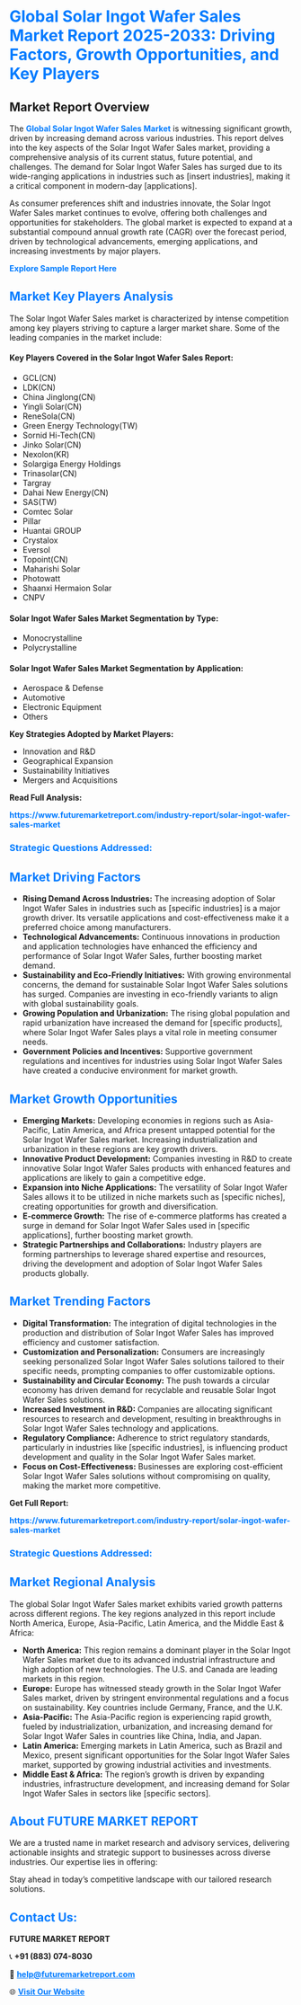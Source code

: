 <h1 style="color: #007BFF;">Global Solar Ingot Wafer Sales Market Report 2025-2033: Driving Factors, Growth Opportunities, and Key Players</h1>

<section id="overview">
<h2>Market Report Overview</h2>
<p>The <a href="https://www.futuremarketreport.com/industry-report/solar-ingot-wafer-sales-market" style="color: #007BFF; text-decoration: none;"><strong>Global Solar Ingot Wafer Sales Market</strong></a> is witnessing significant growth, driven by increasing demand across various industries. This report delves into the key aspects of the Solar Ingot Wafer Sales market, providing a comprehensive analysis of its current status, future potential, and challenges. The demand for Solar Ingot Wafer Sales has surged due to its wide-ranging applications in industries such as [insert industries], making it a critical component in modern-day [applications].</p>
<p>As consumer preferences shift and industries innovate, the Solar Ingot Wafer Sales market continues to evolve, offering both challenges and opportunities for stakeholders. The global market is expected to expand at a substantial compound annual growth rate (CAGR) over the forecast period, driven by technological advancements, emerging applications, and increasing investments by major players.</p>
</section>

<section id="overview">
<p><a href="https://www.futuremarketreport.com/request-sample/reportId=109561" style="color: #007BFF; text-decoration: none;"><strong>Explore Sample Report Here</strong></a></p>
</section>

<section id="key-players">
<h2 style="color: #007BFF;">Market Key Players Analysis</h2>
<p>The Solar Ingot Wafer Sales market is characterized by intense competition among key players striving to capture a larger market share. Some of the leading companies in the market include:</p>
<h4>Key Players Covered in the Solar Ingot Wafer Sales Report:</h4>
<ul><li>GCL(CN)</li><li>LDK(CN)</li><li>China Jinglong(CN)</li><li>Yingli Solar(CN)</li><li>ReneSola(CN)</li><li>Green Energy Technology(TW)</li><li>Sornid Hi-Tech(CN)</li><li>Jinko Solar(CN)</li><li>Nexolon(KR)</li><li>Solargiga Energy Holdings</li><li>Trinasolar(CN)</li><li>Targray</li><li>Dahai New Energy(CN)</li><li>SAS(TW)</li><li>Comtec Solar</li><li>Pillar</li><li>Huantai GROUP</li><li>Crystalox</li><li>Eversol</li><li>Topoint(CN)</li><li>Maharishi Solar</li><li>Photowatt</li><li>Shaanxi Hermaion Solar</li><li>CNPV</li></ul>
<h4>Solar Ingot Wafer Sales Market Segmentation by Type:</h4>
<ul><li>Monocrystalline</li><li>Polycrystalline</li></ul>

<h4>Solar Ingot Wafer Sales Market Segmentation by Application:</h4>
<ul><li>Aerospace &amp; Defense</li><li>Automotive</li><li>Electronic Equipment</li><li>Others</li></ul>
<p><strong>Key Strategies Adopted by Market Players:</strong></p>
<ul>
<li>Innovation and R&D</li>
<li>Geographical Expansion</li>
<li>Sustainability Initiatives</li>
<li>Mergers and Acquisitions</li>
</ul>
</section>

<section>
<p><strong>Read Full Analysis: </strong></p><a href="https://www.futuremarketreport.com/industry-report/solar-ingot-wafer-sales-market" style="color: #007BFF; text-decoration: none;"><strong>https://www.futuremarketreport.com/industry-report/solar-ingot-wafer-sales-market</strong></a>
<h3 style="color: #007BFF;">Strategic Questions Addressed:</h3>
</section>

<section id="driving-factors">
<h2 style="color: #007BFF;">Market Driving Factors</h2>
<ul>
<li><strong>Rising Demand Across Industries:</strong> The increasing adoption of Solar Ingot Wafer Sales in industries such as [specific industries] is a major growth driver. Its versatile applications and cost-effectiveness make it a preferred choice among manufacturers.</li>
<li><strong>Technological Advancements:</strong> Continuous innovations in production and application technologies have enhanced the efficiency and performance of Solar Ingot Wafer Sales, further boosting market demand.</li>
<li><strong>Sustainability and Eco-Friendly Initiatives:</strong> With growing environmental concerns, the demand for sustainable Solar Ingot Wafer Sales solutions has surged. Companies are investing in eco-friendly variants to align with global sustainability goals.</li>
<li><strong>Growing Population and Urbanization:</strong> The rising global population and rapid urbanization have increased the demand for [specific products], where Solar Ingot Wafer Sales plays a vital role in meeting consumer needs.</li>
<li><strong>Government Policies and Incentives:</strong> Supportive government regulations and incentives for industries using Solar Ingot Wafer Sales have created a conducive environment for market growth.</li>
</ul>
</section>

<section id="growth-opportunities">
<h2 style="color: #007BFF;">Market Growth Opportunities</h2>
<ul>
<li><strong>Emerging Markets:</strong> Developing economies in regions such as Asia-Pacific, Latin America, and Africa present untapped potential for the Solar Ingot Wafer Sales market. Increasing industrialization and urbanization in these regions are key growth drivers.</li>
<li><strong>Innovative Product Development:</strong> Companies investing in R&D to create innovative Solar Ingot Wafer Sales products with enhanced features and applications are likely to gain a competitive edge.</li>
<li><strong>Expansion into Niche Applications:</strong> The versatility of Solar Ingot Wafer Sales allows it to be utilized in niche markets such as [specific niches], creating opportunities for growth and diversification.</li>
<li><strong>E-commerce Growth:</strong> The rise of e-commerce platforms has created a surge in demand for Solar Ingot Wafer Sales used in [specific applications], further boosting market growth.</li>
<li><strong>Strategic Partnerships and Collaborations:</strong> Industry players are forming partnerships to leverage shared expertise and resources, driving the development and adoption of Solar Ingot Wafer Sales products globally.</li>
</ul>
</section>

<section id="trending-factors">
<h2 style="color: #007BFF;">Market Trending Factors</h2>
<ul>
<li><strong>Digital Transformation:</strong> The integration of digital technologies in the production and distribution of Solar Ingot Wafer Sales has improved efficiency and customer satisfaction.</li>
<li><strong>Customization and Personalization:</strong> Consumers are increasingly seeking personalized Solar Ingot Wafer Sales solutions tailored to their specific needs, prompting companies to offer customizable options.</li>
<li><strong>Sustainability and Circular Economy:</strong> The push towards a circular economy has driven demand for recyclable and reusable Solar Ingot Wafer Sales solutions.</li>
<li><strong>Increased Investment in R&D:</strong> Companies are allocating significant resources to research and development, resulting in breakthroughs in Solar Ingot Wafer Sales technology and applications.</li>
<li><strong>Regulatory Compliance:</strong> Adherence to strict regulatory standards, particularly in industries like [specific industries], is influencing product development and quality in the Solar Ingot Wafer Sales market.</li>
<li><strong>Focus on Cost-Effectiveness:</strong> Businesses are exploring cost-efficient Solar Ingot Wafer Sales solutions without compromising on quality, making the market more competitive.</li>
</ul>
</section>

<section>
<p><strong>Get Full Report: </strong></p><a href="https://www.futuremarketreport.com/industry-report/solar-ingot-wafer-sales-market" style="color: #007BFF; text-decoration: none;"><strong>https://www.futuremarketreport.com/industry-report/solar-ingot-wafer-sales-market</strong></a>
<h3 style="color: #007BFF;">Strategic Questions Addressed:</h3>
</section>


<section id="regional-analysis">
<h2 style="color: #007BFF;">Market Regional Analysis</h2>
<p>The global Solar Ingot Wafer Sales market exhibits varied growth patterns across different regions. The key regions analyzed in this report include North America, Europe, Asia-Pacific, Latin America, and the Middle East & Africa:</p>
<ul>
<li><strong>North America:</strong> This region remains a dominant player in the Solar Ingot Wafer Sales market due to its advanced industrial infrastructure and high adoption of new technologies. The U.S. and Canada are leading markets in this region.</li>
<li><strong>Europe:</strong> Europe has witnessed steady growth in the Solar Ingot Wafer Sales market, driven by stringent environmental regulations and a focus on sustainability. Key countries include Germany, France, and the U.K.</li>
<li><strong>Asia-Pacific:</strong> The Asia-Pacific region is experiencing rapid growth, fueled by industrialization, urbanization, and increasing demand for Solar Ingot Wafer Sales in countries like China, India, and Japan.</li>
<li><strong>Latin America:</strong> Emerging markets in Latin America, such as Brazil and Mexico, present significant opportunities for the Solar Ingot Wafer Sales market, supported by growing industrial activities and investments.</li>
<li><strong>Middle East & Africa:</strong> The region’s growth is driven by expanding industries, infrastructure development, and increasing demand for Solar Ingot Wafer Sales in sectors like [specific sectors].</li>
</ul>
</section>

<footer>
<h2 style="color: #007BFF;">About FUTURE MARKET REPORT</h2>
<p>We are a trusted name in market research and advisory services, delivering actionable insights and strategic support to businesses across diverse industries. Our expertise lies in offering:</p>

<p>Stay ahead in today’s competitive landscape with our tailored research solutions.</p>

<h2 style="color: #007BFF;">Contact Us:</h2>
<p><strong>FUTURE MARKET REPORT</strong></p>
<p>📞 <strong>+91 (883) 074-8030</strong></p>
<p>📧 <strong><a href="mailto:help@futuremarketreport.com" style="color: #007BFF;">help@futuremarketreport.com</a></strong></p>
<p>🌐 <strong><a href="https://www.futuremarketreport.com/" style="color: #007BFF;">Visit Our Website</a></strong></p>
</footer>